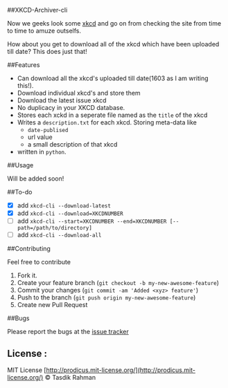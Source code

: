 ##XKCD-Archiver-cli

Now we geeks look some [xkcd](https://xkcd.com/) and go on from checking the site from time to time to amuze outselfs. 

How about you get to download all of the xkcd which have been uploaded till date? This does just that!

##Features

- Can download all the xkcd's uploaded till date(1603 as I am writing this!).
- Download individual xkcd's and store them
- Download the latest issue xkcd 
- No duplicacy in your XKCD database. 
- Stores each xckd in a seperate file named as the `title` of the xkcd
- Writes a `description.txt` for each xkcd. Storing meta-data like 
    - `date-publised`
    - url value
    - a small description of that xkcd
- written in `python`. 

##Usage

Will be added soon!

##To-do

- [x] add `xkcd-cli --download-latest`
- [x] add `xkcd-cli --download=XKCDNUMBER`
- [ ] add `xkcd-cli --start=XKCDNUMBER --end=XKCDNUMBER [--path=/path/to/directory]`
- [ ] add `xkcd-cli --download-all`

##Contributing

Feel free to contribute

1. Fork it.
2. Create your feature branch (`git checkout -b my-new-awesome-feature`)
3. Commit your changes (`git commit -am 'Added <xyz> feature'`)
4. Push to the branch (`git push origin my-new-awesome-feature`)
5. Create new Pull Request

##Bugs

Please report the bugs at the [issue tracker](https://github.com/prodicus/xkcd-archiver/issues)

## License :

MIT License [http://prodicus.mit-license.org/](http://prodicus.mit-license.org/) &copy; Tasdik Rahman
